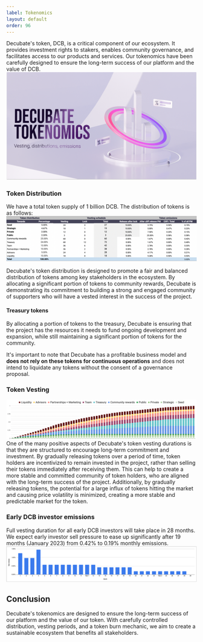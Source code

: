 ```yaml
---
label: Tokenomics
layout: default
order: 96
---
```

Decubate's token, DCB, is a critical component of our ecosystem. It provides investment rights to stakers, enables community governance, and facilitates access to our products and services. Our tokenomics have been carefully designed to ensure the long-term success of our platform and the value of DCB.
![](../static/tokenomics.png)

### Token Distribution
We have a total token supply of 1 billion DCB. The distribution of tokens is as follows:
![](../static/Token-distributions.png)

Decubate's token distribution is designed to promote a fair and balanced distribution of tokens among key stakeholders in the ecosystem. By allocating a significant portion of tokens to community rewards, Decubate is demonstrating its commitment to building a strong and engaged community of supporters who will have a vested interest in the success of the project. 

#### Treasury tokens
By allocating a portion of tokens to the treasury, Decubate is ensuring that the project has the resources it needs to fund ongoing development and expansion, while still maintaining a significant portion of tokens for the community. 

It's important to note that Decubate has a profitable business model and<b> does not rely on these tokens for continuous operations</b> and does not intend to liquidate any tokens without the consent of a governance proposal.

### Token Vesting
![](../static/Emissions.png)
One of the many positive aspects of Decubate's token vesting durations is that they are structured to encourage long-term commitment and investment. By gradually releasing tokens over a period of time, token holders are incentivized to remain invested in the project, rather than selling their tokens immediately after receiving them. This can help to create a more stable and committed community of token holders, who are aligned with the long-term success of the project. Additionally, by gradually releasing tokens, the potential for a large influx of tokens hitting the market and causing price volatility is minimized, creating a more stable and predictable market for the token.

### Early DCB investor emissions
Full vesting duration for all early DCB investors will take place in 28 months. We expect early investor sell pressure to ease up significantly after 19 months (January 2023) from 0.42% to 0.19% monthly emissions.
![](../static/Early-Investor-emissions.png)

## Conclusion
Decubate's tokenomics are designed to ensure the long-term success of our platform and the value of our token. With carefully controlled distribution, vesting periods, and a token burn mechanic, we aim to create a sustainable ecosystem that benefits all stakeholders.